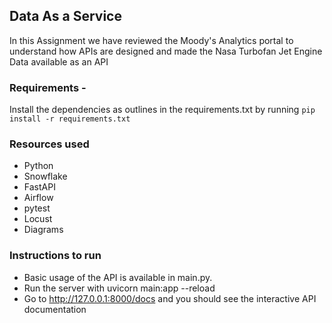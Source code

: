 ## Data As a Service
In this Assignment we have reviewed the Moody's Analytics portal to understand how APIs are designed and made the Nasa Turbofan Jet Engine Data available as an API

### Requirements - 
Install the dependencies as outlines in the requirements.txt by running 
`pip install -r requirements.txt`

### Resources used
* Python
* Snowflake
* FastAPI
* Airflow
* pytest
* Locust
* Diagrams
### Instructions to run
-  Basic usage of the API is available in main.py. 
- Run the server with uvicorn main:app --reload
- Go to http://127.0.0.1:8000/docs and you should see the interactive API documentation